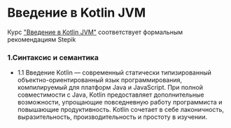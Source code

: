 # Введение в Kotlin JVM
   Курс ["Введение в Kotlin JVM"](https://stepik.org/course/5448/) соответствует формальным рекомендациям Stepik

### 1.Синтаксис и семантика
   - 1.1 Введение
        Kotlin — современный статически типизированный объектно-ориентированный язык программирования, 
        компилируемый для платформ Java и JavaScript. 
        При полной совместимости с Java, Kotlin предоставляет дополнительные 
        возможности, упрощающие повседневную работу программиста и повышающие 
        продуктивность. 
        Kotlin сочетает в себе лаконичность, выразительность, 
        производительность и простоту в изучении.
